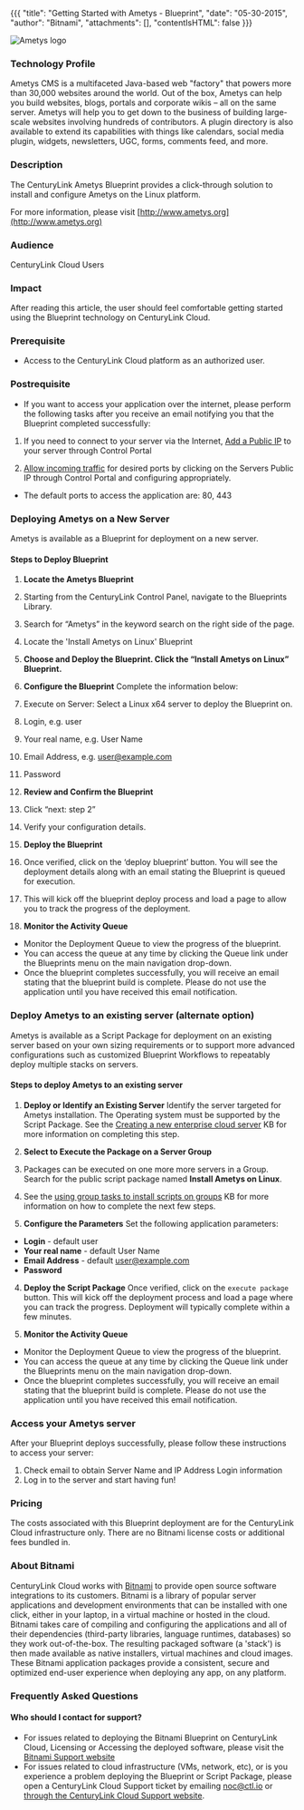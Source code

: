 {{{
  "title": "Getting Started with Ametys - Blueprint",
  "date": "05-30-2015",
  "author": "Bitnami",
  "attachments": [],
  "contentIsHTML": false
}}}

![Ametys logo](https://bitnami.com/assets/stacks/ametys/img/ametys-stack-220x234.png)

### Technology Profile
Ametys CMS is a multifaceted Java-based web "factory" that powers more than 30,000 websites around the world. Out of the box, Ametys can help you build websites, blogs, portals and corporate wikis – all on the same server. Ametys will help you to get down to the business of building large-scale websites involving hundreds of contributors. A plugin directory is also available to extend its capabilities with things like calendars, social media plugin, widgets, newsletters, UGC, forms, comments feed, and more.

### Description
The CenturyLink Ametys Blueprint provides a click-through solution to install and configure Ametys on the Linux platform.

For more information, please visit [http://www.ametys.org](http://www.ametys.org)

### Audience
CenturyLink Cloud Users

### Impact
After reading this article, the user should feel comfortable getting started using the Blueprint technology on CenturyLink Cloud.

### Prerequisite
- Access to the CenturyLink Cloud platform as an authorized user.

### Postrequisite
- If you want to access your application over the internet, please perform the following tasks after you receive an email notifying you that the Blueprint completed successfully:

1. If you need to connect to your server via the Internet, [Add a Public IP](../Network/how-to-add-public-ip-to-virtual-machine.md) to your server through Control Portal

2. [Allow incoming traffic](../Network/how-to-add-public-ip-to-virtual-machine.md) for desired ports by clicking on the Servers Public IP through Control Portal and configuring appropriately.
  * The default ports to access the application are: 80, 443

### Deploying Ametys on a New Server
Ametys is available as a Blueprint for deployment on a new server.

#### Steps to Deploy Blueprint
1. **Locate the Ametys Blueprint**
  1. Starting from the CenturyLink Control Panel, navigate to the Blueprints Library.
  2. Search for “Ametys” in the keyword search on the right side of the page.
  3. Locate the 'Install Ametys on Linux' Blueprint

2. **Choose and Deploy the Blueprint. Click the “Install Ametys on Linux” Blueprint.**

3. **Configure the Blueprint** 
Complete the information below:

  1. Execute on Server: Select a Linux x64 server to deploy the Blueprint on.
  2. Login, e.g. user
  3. Your real name, e.g. User Name
  4. Email Address, e.g. user@example.com
  5. Password

4. **Review and Confirm the Blueprint**
  1. Click “next: step 2”
  2. Verify your configuration details.

5. **Deploy the Blueprint**
  1. Once verified, click on the ‘deploy blueprint’ button. You will see the deployment details along with an email stating the Blueprint is queued for execution.
  2. This will kick off the blueprint deploy process and load a page to allow you to track the progress of the deployment.

6. **Monitor the Activity Queue**
  * Monitor the Deployment Queue to view the progress of the blueprint.
  * You can access the queue at any time by clicking the Queue link under the Blueprints menu on the main navigation drop-down.
  * Once the blueprint completes successfully, you will receive an email stating that the blueprint build is complete. Please do not use the application until you have received this email notification.

### Deploy Ametys to an existing server (alternate option)
Ametys is available as a Script Package for deployment on an existing server based on your own sizing requirements or to support more advanced configurations such as customized Blueprint Workflows to repeatably deploy multiple stacks on servers.

#### Steps to deploy Ametys to an existing server
1. **Deploy or Identify an Existing Server**
Identify the server targeted for Ametys installation.  The Operating system must be supported by the Script Package.  See the [Creating a new enterprise cloud server](../Servers/creating-a-new-enterprise-cloud-server.md) KB for more information on completing this step.

2. **Select to Execute the Package on a Server Group**
  1. Packages can be executed on one more more servers in a Group.  Search for the public script package named **Install Ametys on Linux**.
  2. See the [using group tasks to install scripts on groups](../Servers/using-group-tasks-to-install-software-and-run-scripts-on-groups.md) KB for more information on how to complete the next few steps.

3. **Configure the Parameters**
Set the following application parameters:

* **Login** - default user
* **Your real name** - default User Name
* **Email Address** - default user@example.com
* **Password**

4. **Deploy the Script Package**
Once verified, click on the `execute package` button. This will kick off the deployment process and load a page where you can track the progress. Deployment will typically complete within a few minutes.

5. **Monitor the Activity Queue**
  * Monitor the Deployment Queue to view the progress of the blueprint.
  * You can access the queue at any time by clicking the Queue link under the Blueprints menu on the main navigation drop-down.
  * Once the blueprint completes successfully, you will receive an email stating that the blueprint build is complete. Please do not use the application until you have received this email notification.

### Access your Ametys server
After your Blueprint deploys successfully, please follow these instructions to access your server:

  1. Check email to obtain Server Name and IP Address Login information
  2. Log in to the server and start having fun!

### Pricing
The costs associated with this Blueprint deployment are for the CenturyLink Cloud infrastructure only.  There are no Bitnami license costs or additional fees bundled in.

### About Bitnami
CenturyLink Cloud works with [Bitnami](http://www.bitnami.com) to provide open source software integrations to its customers.  Bitnami is a library of popular server applications and development environments that can be installed with one click, either in your laptop, in a virtual machine or hosted in the cloud. Bitnami takes care of compiling and configuring the applications and all of their dependencies (third-party libraries, language runtimes, databases) so they work out-of-the-box. The resulting packaged software (a 'stack') is then made available as native installers, virtual machines and cloud images. These Bitnami application packages provide a consistent, secure and optimized end-user experience when deploying any app, on any platform.

### Frequently Asked Questions

#### Who should I contact for support?
* For issues related to deploying the Bitnami Blueprint on CenturyLink Cloud, Licensing or Accessing the deployed software, please visit the [Bitnami Support website](http://www.bitnami.com/support)
* For issues related to cloud infrastructure (VMs, network, etc), or is you experience a problem deploying the Blueprint or Script Package, please open a CenturyLink Cloud Support ticket by emailing [noc@ctl.io](mailto:noc@ctl.io) or [through the CenturyLink Cloud Support website](https://t3n.zendesk.com/tickets/new).

